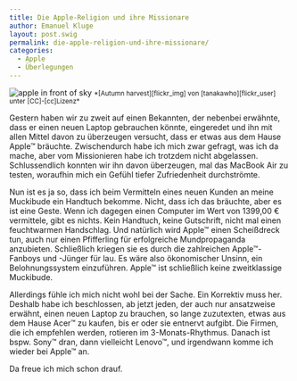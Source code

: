 ```yaml
---
title: Die Apple-Religion und ihre Missionare
author: Emanuel Kluge
layout: post.swig
permalink: die-apple-religion-und-ihre-missionare/
categories:
  - Apple
  - Überlegungen
---
```


<noscript data-src="/wp-content/uploads/2009/06/apple_sky-157x210.jpg" data-alt="apple in front of sky">
<img src="/wp-content/uploads/2009/06/apple_sky-157x210.jpg" alt="apple in front of sky">
</noscript>  
<small>*[Autumn harvest][flickr_img] von [tanakawho][flickr_user] unter [CC]-[cc]Lizenz*</small>

Gestern haben wir zu zweit auf einen Bekannten, der nebenbei erwähnte, dass er einen neuen Laptop gebrauchen könnte, eingeredet und ihn mit allen Mittel davon zu überzeugen versucht, dass er etwas aus dem Hause Apple&trade; bräuchte. Zwischendurch habe ich mich zwar gefragt, was ich da mache, aber vom Missionieren habe ich trotzdem nicht abgelassen. Schlussendlich konnten wir ihn davon überzeugen, mal das MacBook Air zu testen, woraufhin mich ein Gefühl tiefer Zufriedenheit durchströmte.

Nun ist es ja so, dass ich beim Vermitteln eines neuen Kunden an meine Muckibude ein Handtuch bekomme. Nicht, dass ich das bräuchte, aber es ist eine Geste. Wenn ich dagegen einen Computer im Wert von 1399,00 &euro; vermittele, gibt es nichts. Kein Handtuch, keine Gutschrift, nicht mal einen feuchtwarmen Handschlag. Und natürlich wird Apple&trade; einen Scheißdreck tun, auch nur einen Pfifferling für erfolgreiche Mundpropaganda anzubieten. Schließlich kriegen sie es durch die zahlreichen Apple&trade;-Fanboys und -Jünger für lau. Es wäre also ökonomischer Unsinn, ein Belohnungssystem einzuführen. Apple&trade; ist schließlich keine zweitklassige Muckibude.

Allerdings fühle ich mich nicht wohl bei der Sache. Ein Korrektiv muss her. Deshalb habe ich beschlossen, ab jetzt jeden, der auch nur ansatzweise erwähnt, einen neuen Laptop zu brauchen, so lange zuzutexten, etwas aus dem Hause Acer&trade; zu kaufen, bis er oder sie entnervt aufgibt. Die Firmen, die ich empfehlen werden, rotieren im 3-Monats-Rhythmus. Danach ist bspw. Sony&trade; dran, dann vielleicht Lenovo&trade;, und irgendwann komme ich wieder bei Apple&trade; an.

Da freue ich mich schon drauf.

[flickr_img]: http://www.flickr.com/photos/28481088@N00/1902807789/
[flickr_user]: http://www.flickr.com/photos/28481088@N00/
[cc]: http://creativecommons.org/licenses/by/2.0/deed.en
